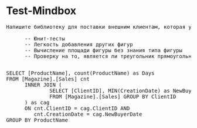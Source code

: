 # Test-Mindbox
<pre>Напишите библиотеку для поставки внешним клиентам, которая умеет вычислять площадь круга по радиусу и треугольника по трем сторонам. Дополнительно к работоспособности оценим:

      -- Юнит-тесты
      -- Легкость добавления других фигур
      -- Вычисление площади фигуры без знания типа фигуры
      -- Проверку на то, является ли треугольник прямоугольным
      
</pre>

<pre>SELECT [ProductName], count(ProductName) as Days
FROM [Magazine].[Sales] cnt
      INNER JOIN (
              SELECT [ClientID], MIN(CreationDate) as NewBuyerDate
              FROM [Magazine].[Sales] GROUP BY ClientID
      ) as cag
      ON cnt.ClientID = cag.ClientID AND
         cnt.CreationDate = cag.NewBuyerDate
GROUP BY ProductName</pre>
